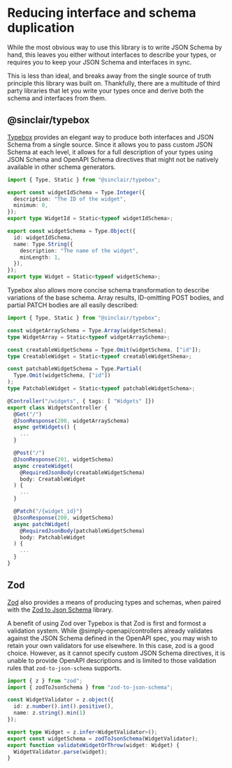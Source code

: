 # Reducing interface and schema duplication

While the most obvious way to use this library is to write JSON Schema by hand, this leaves you either without interfaces to describe your types, or requires you to keep your JSON Schema and interfaces in sync.

This is less than ideal, and breaks away from the single source of truth principle this library was built on. Thankfully, there are a multitude of third party libraries that let you write your types once and derive both the schema and interfaces from them.

## @sinclair/typebox

[Typebox](https://www.npmjs.com/package/@sinclair/typebox) provides an elegant way to produce both interfaces and JSON Schema from a single source. Since it allows you to pass custom JSON Schema at each level, it allows for a full description of your types using JSON Schema and OpenAPI Schema directives that might not be natively available in other schema generators.

```typescript
import { Type, Static } from "@sinclair/typebox";

export const widgetIdSchema = Type.Integer({
  description: "The ID of the widget",
  minimum: 0,
});
export type WidgetId = Static<typeof widgetIdSchema>;

export const widgetSchema = Type.Object({
  id: widgetIdSchema,
  name: Type.String({
    description: "The name of the widget",
    minLength: 1,
  }),
});
export type Widget = Static<typeof widgetSchema>;
```

Typebox also allows more concise schema transformation to describe variations of the base schema. Array results, ID-omitting POST bodies, and partial PATCH bodies are all easily described:

```typescript
import { Type, Static } from "@sinclair/typebox";

const widgetArraySchema = Type.Array(widgetSchema);
type WidgetArray = Static<typeof widgetArraySchema>;

const creatableWidgetSchema = Type.Omit(widgetSchema, ["id"]);
type CreatableWidget = Static<typeof creatableWidgetShema>;

const patchableWidgetSchema = Type.Partial(
  Type.Omit(widgetSchema, ["id"])
);
type PatchableWidget = Static<typeof patchableWidgetSchema>;

@Controller("/widgets", { tags: [ "Widgets" ]})
export class WidgetsController {
  @Get("/")
  @JsonResponse(200, widgetArraySchema)
  async getWidgets() {
    ...
  }

  @Post("/")
  @JsonResponse(201, widgetSchema)
  async createWidget(
    @RequiredJsonBody(creatableWidgetSchema)
    body: CreatableWidget
  ) {
    ...
  }

  @Patch("/{widget_id}")
  @JsonResponse(200, widgetSchema)
  async patchWidget(
    @RequiredJsonBody(patchableWidgetSchema)
    body: PatchableWidget
  ) {
    ...
  }
}
```

## Zod

[Zod](https://zod.dev/) also provides a means of producing types and schemas, when paired with the [Zod to Json Schema](https://github.com/StefanTerdell/zod-to-json-schema) library.

A benefit of using Zod over Typebox is that Zod is first and formost a validation system. While @simply-openapi/controllers already validates against the JSON Schema defined in the OpenAPI spec, you may wish to retain your own validators for use elsewhere. In this case, zod is a good choice. However, as it cannot specify custom JSON Schema directives, it is unable to provide OpenAPI descriptions and is limited to those validation rules that `zod-to-json-schema` supports.

```typescript
import { z } from "zod";
import { zodToJsonSchema } from "zod-to-json-schema";

const WidgetValidator = z.object({
  id: z.number().int().positive(),
  name: z.string().min(1)
});

export type Widget = z.infer<WidgetValidator>();
export const widgetSchema = zodToJsonSchema(WidgetValidator);
export function validateWidgetOrThrow(widget: Widget) {
  WidgetValidator.parse(widget);
}
```
